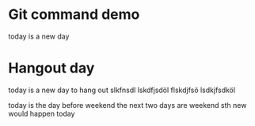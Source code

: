 # Git command demo
today is a new day
# Hangout day
today is a new day to hang out 
slkfnsdl
lskdfjsdöl
flskdjfsö
lsdkjfsdköl

today is the day before weekend
the next two days are weekend
sth new would happen today
